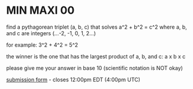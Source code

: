 # MIN MAXI 00
find a pythagorean triplet (a, b, c) that solves
a^2 + b^2 = c^2
where a, b, and c are integers (...-2, -1, 0, 1, 2...)

for example:
3^2 + 4^2 = 5^2

the winner is the one that has the largest product of a, b, and c:
a x b x c

please give me your answer in base 10 (scientific notation is NOT okay)

[submission form](https://forms.gle/6DFeLkGSjQKkZanr9) - closes 12:00pm EDT (4:00pm UTC)

